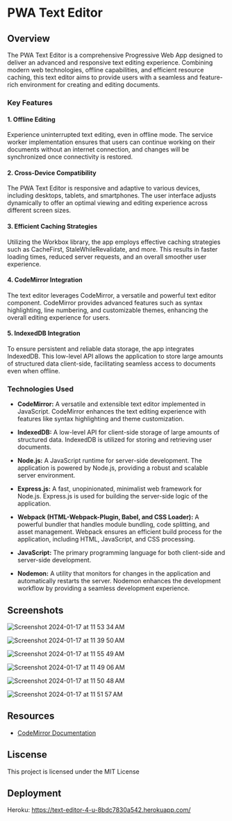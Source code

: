 # PWA Text Editor

## Overview

The PWA Text Editor is a comprehensive Progressive Web App designed to deliver an advanced and responsive text editing experience. Combining modern web technologies, offline capabilities, and efficient resource caching, this text editor aims to provide users with a seamless and feature-rich environment for creating and editing documents.

### Key Features

#### 1. Offline Editing

Experience uninterrupted text editing, even in offline mode. The service worker implementation ensures that users can continue working on their documents without an internet connection, and changes will be synchronized once connectivity is restored.

#### 2. Cross-Device Compatibility

The PWA Text Editor is responsive and adaptive to various devices, including desktops, tablets, and smartphones. The user interface adjusts dynamically to offer an optimal viewing and editing experience across different screen sizes.

#### 3. Efficient Caching Strategies

Utilizing the Workbox library, the app employs effective caching strategies such as CacheFirst, StaleWhileRevalidate, and more. This results in faster loading times, reduced server requests, and an overall smoother user experience.

#### 4. CodeMirror Integration

The text editor leverages CodeMirror, a versatile and powerful text editor component. CodeMirror provides advanced features such as syntax highlighting, line numbering, and customizable themes, enhancing the overall editing experience for users.

#### 5. IndexedDB Integration

To ensure persistent and reliable data storage, the app integrates IndexedDB. This low-level API allows the application to store large amounts of structured data client-side, facilitating seamless access to documents even when offline.

### Technologies Used


- **CodeMirror:** A versatile and extensible text editor implemented in JavaScript. CodeMirror enhances the text editing experience with features like syntax highlighting and theme customization.

- **IndexedDB:** A low-level API for client-side storage of large amounts of structured data. IndexedDB is utilized for storing and retrieving user documents.

- **Node.js:** A JavaScript runtime for server-side development. The application is powered by Node.js, providing a robust and scalable server environment.

- **Express.js:** A fast, unopinionated, minimalist web framework for Node.js. Express.js is used for building the server-side logic of the application.

- **Webpack (HTML-Webpack-Plugin, Babel, and CSS Loader):** A powerful bundler that handles module bundling, code splitting, and asset management. Webpack ensures an efficient build process for the application, including HTML, JavaScript, and CSS processing.

- **JavaScript:** The primary programming language for both client-side and server-side development.

- **Nodemon:** A utility that monitors for changes in the application and automatically restarts the server. Nodemon enhances the development workflow by providing a seamless development experience.

## Screenshots
![Screenshot 2024-01-17 at 11 53 34 AM](https://github.com/Devon2731/Text-Editor/assets/141438012/68112dd3-b379-4a23-a835-c8aefd39f149)

![Screenshot 2024-01-17 at 11 39 50 AM](https://github.com/Devon2731/Text-Editor/assets/141438012/8762f5a8-a406-4cfc-9ed3-7ff34d037e20)

![Screenshot 2024-01-17 at 11 55 49 AM](https://github.com/Devon2731/Text-Editor/assets/141438012/c0b5022f-c25c-4c56-9d7d-824aef75ee51)


![Screenshot 2024-01-17 at 11 49 06 AM](https://github.com/Devon2731/Text-Editor/assets/141438012/702ba0c8-a27d-43de-b62e-f48e4ba66d2b)

![Screenshot 2024-01-17 at 11 50 48 AM](https://github.com/Devon2731/Text-Editor/assets/141438012/58a4b2dc-544f-47ae-be8a-acd8079dcf95)

![Screenshot 2024-01-17 at 11 51 57 AM](https://github.com/Devon2731/Text-Editor/assets/141438012/1ae1b8d6-1371-4381-abd2-5077fd9d1fb7)

## Resources
- [CodeMirror Documentation](https://codemirror.net/)

## Liscense

This project is licensed under the MIT License

## Deployment

Heroku: https://text-editor-4-u-8bdc7830a542.herokuapp.com/

